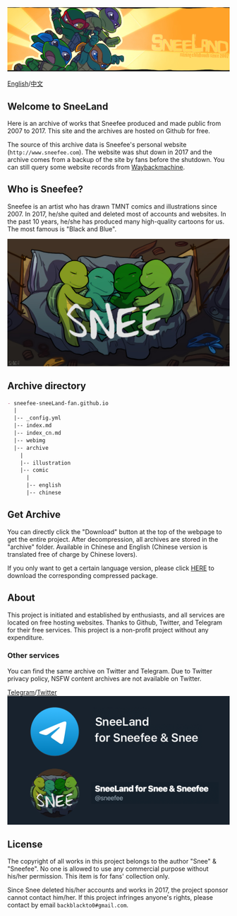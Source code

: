 <img src="webimg/websiteheader1.jpg" alt="" width="600px" style="display: inline-block" />

[English](./index.html)/[中文](./index_cn.html)

## Welcome to SneeLand

Here is an archive of works that Sneefee produced and made public from 2007 to 2017. This site and the archives are hosted on Github for free.

The source of this archive data is Sneefee's personal website (`http://www.sneefee.com`). The website was shut down in 2017 and the archive comes from a backup of the site by fans before the shutdown. You can still query some website records from [Waybackmachine](http://web.archive.org/web/20160330125448/http://sneefee.com/).

## Who is Sneefee?

Sneefee is an artist who has drawn TMNT comics and illustrations since 2007. In 2017, he/she quited and deleted most of accounts and websites. In the past 10 years, he/she has produced many high-quality cartoons for us. The most famous is "Black and Blue".

<img src="webimg/Snee-all.png" alt="" width="600px" style="display: inline-block" />

## Archive directory

```markdown
- sneefee-sneeLand-fan.github.io
  |
  |-- _config.yml
  |-- index.md
  |-- index_cn.md
  |-- webimg
  |-- archive
    |
    |-- illustration
    |-- comic
      |
      |-- english
      |-- chinese
```

## Get Archive

You can directly click the "Download" button at the top of the webpage to get the entire project. After decompression, all archives are stored in the "archive" folder. Available in Chinese and English (Chinese version is translated free of charge by Chinese lovers).

If you only want to get a certain language version, please click [HERE](https://github.com/sneefee-sneeLand-fan/sneefee-sneeLand-fan.github.io) to download the corresponding compressed package.

## About

This project is initiated and established by enthusiasts, and all services are located on free hosting websites. Thanks to Github, Twitter, and Telegram for their free services. This project is a non-profit project without any expenditure.

### Other services

You can find the same archive on Twitter and Telegram. Due to Twitter privacy policy, NSFW content archives are not available on Twitter.

[Telegram](https://t.me/SneeLand_Sneefee)/[Twitter](https://twitter.com/sneefee)
<img src="webimg/share.png" alt="" width="600px" style="display: inline-block" />

## License

The copyright of all works in this project belongs to the author "Snee" & "Sneefee". No one is allowed to use any commercial purpose without his/her permission. This item is for fans' collection only.

Since Snee deleted his/her accounts and works in 2017, the project sponsor cannot contact him/her. If this project infringes anyone's rights, please contact by email `backblackto0#gmail.com`.
